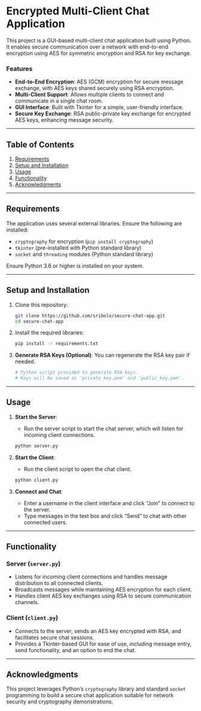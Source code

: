 

# Encrypted Multi-Client Chat Application

This project is a GUI-based multi-client chat application built using Python. It enables secure communication over a network with end-to-end encryption using AES for symmetric encryption and RSA for key exchange. 

### Features
- **End-to-End Encryption**: AES (GCM) encryption for secure message exchange, with AES keys shared securely using RSA encryption.
- **Multi-Client Support**: Allows multiple clients to connect and communicate in a single chat room.
- **GUI Interface**: Built with Tkinter for a simple, user-friendly interface.
- **Secure Key Exchange**: RSA public-private key exchange for encrypted AES keys, enhancing message security.
  
---

## Table of Contents
1. [Requirements](#requirements)
2. [Setup and Installation](#setup-and-installation)
3. [Usage](#usage)
4. [Functionality](#functionality)
5. [Acknowledgments](#acknowledgments)

---

## Requirements

The application uses several external libraries. Ensure the following are installed:
- `cryptography` for encryption (`pip install cryptography`)
- `tkinter` (pre-installed with Python standard library)
- `socket` and `threading` modules (Python standard library)

Ensure Python 3.6 or higher is installed on your system.

---

## Setup and Installation

1. Clone this repository:
   ```bash
   git clone https://github.com/sribolo/secure-chat-app.git
   cd secure-chat-app
   ```

2. Install the required libraries:
   ```bash
   pip install -r requirements.txt
   ```

3. **Generate RSA Keys (Optional)**: You can regenerate the RSA key pair if needed. 
   ```python
   # Python script provided to generate RSA keys.
   # Keys will be saved as 'private_key.pem' and 'public_key.pem'.
   ```

---

## Usage

1. **Start the Server**:
   - Run the server script to start the chat server, which will listen for incoming client connections.
   ```bash
   python server.py
   ```

2. **Start the Client**:
   - Run the client script to open the chat client.
   ```bash
   python client.py
   ```

3. **Connect and Chat**:
   - Enter a username in the client interface and click “Join” to connect to the server.
   - Type messages in the text box and click “Send” to chat with other connected users.

---

## Functionality

### Server (`server.py`)
- Listens for incoming client connections and handles message distribution to all connected clients.
- Broadcasts messages while maintaining AES encryption for each client.
- Handles client AES key exchanges using RSA to secure communication channels.

### Client (`client.py`)
- Connects to the server, sends an AES key encrypted with RSA, and facilitates secure chat sessions.
- Provides a Tkinter-based GUI for ease of use, including message entry, send functionality, and an option to end the chat.

---

## Acknowledgments
This project leverages Python’s `cryptography` library and standard `socket` programming to build a secure chat application suitable for network security and cryptography demonstrations.

